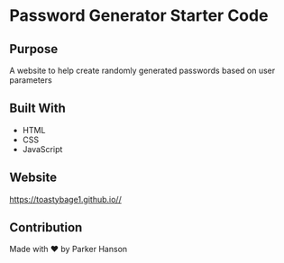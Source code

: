 # Password Generator Starter Code

## Purpose
A website to help create randomly generated passwords based on user parameters

## Built With
* HTML
* CSS
* JavaScript

## Website
https://toastybage1.github.io//

## Contribution
Made with ❤️ by Parker Hanson


